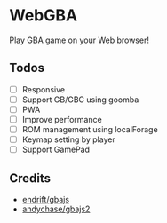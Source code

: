 # WebGBA

Play GBA game on your Web browser!

## Todos

- [ ] Responsive
- [ ] Support GB/GBC using goomba
- [ ] PWA
- [ ] Improve performance
- [ ] ROM management using localForage
- [ ] Keymap setting by player
- [ ] Support GamePad

## Credits

- [endrift/gbajs](https://github.com/endrift/gbajs)
- [andychase/gbajs2](https://github.com/andychase/gbajs2) 
